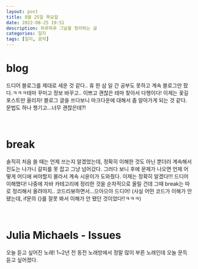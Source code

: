 ```yaml
---
layout: post
title: 8월 25일 목요일
date: 2022-08-25 19:51
description: 하루하루 그날을 정리하는 글
categories: 일지
tags: [일지, 음악]
---
```

# blog

   드디어 블로그를 제대로 세운 것 같다.. 휴 한 삼 일 간 공부도 못하고 계속 블로그만 팠다.ㅋㅋㅋ테마 꾸미고 정보 바꾸고.. 이쁘고 괜찮은 테마 찾아서 다행이다! 이제는 꽃길 포스트만 올리자! 블로그 글을 쓰다보니 마크다운에 대해서 좀 알아가게 되는 것 같다. 문법도 하나 챙기고...너무 괜찮은데?! 
   <br>
   <br>
   <br>
# break

   솔직히 처음 쓸 때는 언제 쓰는지 알겠었는데, 정확히 이해한 것도 아닌 뿐더러 계속해서 진도는 나가니 갈피를 못 잡고 그냥 넘어갔다. 그러다 보니 후에 문제가 나오면 언제 어떻게 어디에 써야할지 몰라서 계속 시윤이가 도와줬다. 이제는 정확히 알겠다!!! 드디어 이해했다! 나중에 자바 카테고리에 정리한 것을 순차적으로 올릴 건데 그때 break는 따로 정리해서 올려야지.. 코드리뷰하면서...으아으아 드디어! (사실 어떤 코드가 이해가 안 됐는데, if문의 {}를 잘못 봐서 이해가 안 됐던 것이었다!!ㅋㅋㅋ)
   <br>
   <br>
   <br>
# Julia Michaels - Issues

   오늘 듣고 싶어진 노래! 1~2년 전 동전 노래방에서 정말 많이 부른 노래인데 오늘 문득 듣고 싶어졌다. 

